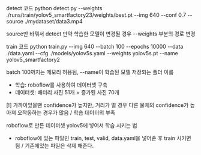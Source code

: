 detect 코드
python detect.py --weights ./runs/train/yolov5_smartfactory23/weights/best.pt --img 640 --conf 0.7 --source ./mydataset/data3.mp4 

source만 바꿔서 detect
만약 학습한 모델이 변경될 경우
--weights 부분의 경로 변경


train 코드
python train.py --img 640 --batch 100 --epochs 10000 --data ./data.yaml --cfg ./models/yolov5s.yaml --weights yolov5s.pt --name yolov5_smartfactory2

batch 100까지는 메모리 허용됨, --name이 학습된 모델 저장되는 폴더 이름

- 학습: roboflow를 사용하여 데이터셋 구축
- 데이터셋: 배터리 사진 51개 + 증가된 사진 70개

[!] 가까이있을땐 confidence가 높지만, 거리가 멀 경우 다른 물체의 confidence가 높아져 오작동하는 경우가 많음 / 학습 데이터의 부족 

roboflow로 만든 데이터셋 yolov5에 넣어서 학습 시키는 법
- roboflow에 있는 파일인 train, test, valid, data.yaml을 넣어준 후 train 시키면됨 / 기존에있는 파일은 삭제 해준다.